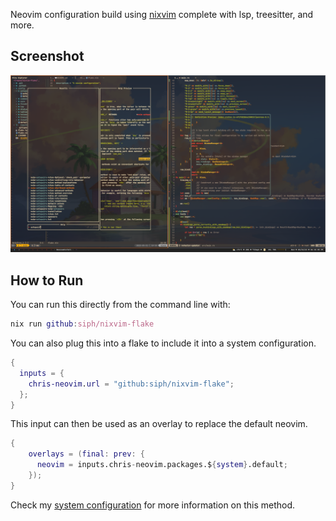 Neovim configuration build using [nixvim](https://github.com/pta2002/nixvim)
complete with lsp, treesitter, and more.

## Screenshot
![screenshot](./doc/ss_1.png)

## How to Run

You can run this directly from the command line with:
```nix
nix run github:siph/nixvim-flake
```

You can also plug this into a flake to include it into a system configuration.
```nix
{
  inputs = {
    chris-neovim.url = "github:siph/nixvim-flake";
  };
}
```

This input can then be used as an overlay to replace the default neovim.
```nix
{
    overlays = (final: prev: {
      neovim = inputs.chris-neovim.packages.${system}.default;
    });
}
```
Check my [system configuration](https://github.com/siph/nix-dotfiles) for more
information on this method.
